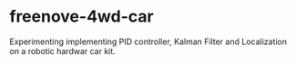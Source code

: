 # freenove-4wd-car
Experimenting implementing PID controller, Kalman Filter and Localization on a robotic hardwar car kit.
